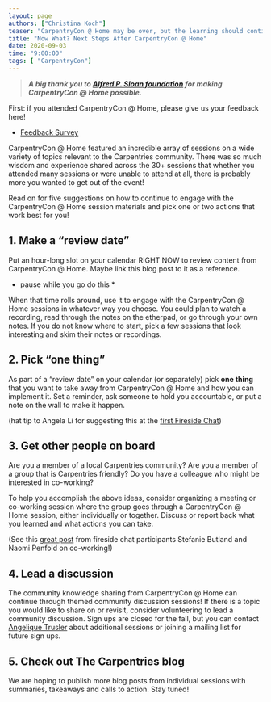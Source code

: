 ```yaml
---
layout: page
authors: ["Christina Koch"]
teaser: "CarpentryCon @ Home may be over, but the learning should continue."
title: "Now What? Next Steps After CarpentryCon @ Home"
date: 2020-09-03
time: "9:00:00"
tags: [ "CarpentryCon"]
---
```


> _**A big thank you to [Alfred P. Sloan foundation](https://sloan.org/) for making CarpentryCon @ Home possible.**_

First: if you attended CarpentryCon @ Home, please give us your feedback here!
* [Feedback Survey](https://carpentries.typeform.com/to/r68CN8Ip)

CarpentryCon @ Home featured an incredible array of sessions on a wide variety of topics relevant to the Carpentries community. There was so much wisdom and experience shared across the 30+ sessions that whether you attended many sessions or were unable to attend at all, there is probably more you wanted to get out of the event!

Read on for five suggestions on how to continue to engage with the CarpentryCon @ Home session materials and pick one or two actions that work best for you!

## 1. Make a “review date”

Put an hour-long slot on your calendar RIGHT NOW to review content from CarpentryCon @ Home. Maybe link this blog post to it as a reference.

* pause while you go do this *

When that time rolls around, use it to engage with the CarpentryCon @ Home sessions in whatever way you choose. You could plan to watch a recording, read through the notes on the etherpad, or go through your own notes. If you do not know where to start, pick a few sessions that look interesting and skim their notes or recordings.

## 2.  Pick “one thing”

As part of a “review date” on your calendar (or separately) pick **one thing** that you want to take away from CarpentryCon @ Home and how you can implement it. Set a reminder, ask someone to hold you accountable, or put a note on the wall to make it happen.

(hat tip to Angela Li for suggesting this at the [first Fireside Chat](https://youtu.be/54SCfygtp5U?t=4724))

## 3.  Get other people on board

Are you a member of a local Carpentries community? Are you a member of a group that is Carpentries friendly? Do you have a colleague who might be interested in co-working?

To help you accomplish the above ideas, consider organizing a meeting or co-working session where the group goes through a CarpentryCon @ Home session, either individually or together. Discuss or report back what you learned and what actions you can take.  

(See this [great post](https://www.cscce.org/2020/02/04/online-co-working-partnerships-are-community-of-practice-in-action/) from fireside chat participants Stefanie Butland and Naomi Penfold on co-working!)

## 4. Lead a discussion

The community knowledge sharing from CarpentryCon @ Home can continue through themed community discussion sessions! If there is a topic you would like to share on or revisit, consider volunteering to lead a community discussion. Sign ups are closed for the fall, but you can contact [Angelique Trusler](mailto:angelique@carpentries.org) about additional sessions or joining a mailing list for future sign ups.

## 5. Check out The Carpentries blog

We are hoping to publish more blog posts from individual sessions with summaries, takeaways and calls to action. Stay tuned!
